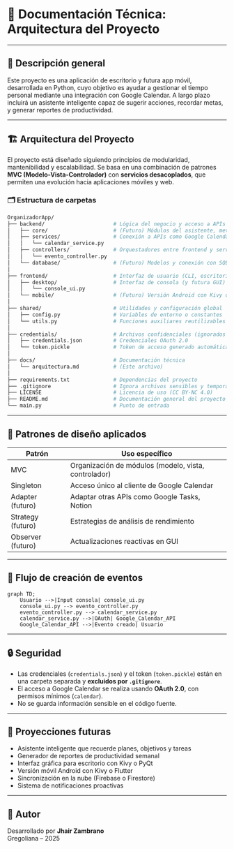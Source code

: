 
# 🧠 Documentación Técnica: Arquitectura del Proyecto

---

## 📝 Descripción general

Este proyecto es una aplicación de escritorio y futura app móvil, desarrollada en Python, cuyo objetivo es ayudar a gestionar el tiempo personal mediante una integración con Google Calendar. A largo plazo incluirá un asistente inteligente capaz de sugerir acciones, recordar metas, y generar reportes de productividad.

---

## 🏗️ Arquitectura del Proyecto

El proyecto está diseñado siguiendo principios de modularidad, mantenibilidad y escalabilidad. Se basa en una combinación de patrones **MVC (Modelo-Vista-Controlador)** con **servicios desacoplados**, que permiten una evolución hacia aplicaciones móviles y web.

### 🗂️ Estructura de carpetas

```graphql
OrganizadorApp/
├── backend/                      # Lógica del negocio y acceso a APIs externas
│   ├── core/                     # (Futuro) Módulos del asistente, metas, sugerencias
│   ├── services/                 # Conexión a APIs como Google Calendar
│   │   └── calendar_service.py
│   ├── controllers/              # Orquestadores entre frontend y servicios
│   │   └── evento_controller.py
│   └── database/                 # (Futuro) Modelos y conexión con SQLite o Firebase
│
├── frontend/                     # Interfaz de usuario (CLI, escritorio, móvil)
│   ├── desktop/                  # Interfaz de consola (y futura GUI)
│   │   └── console_ui.py
│   └── mobile/                   # (Futuro) Versión Android con Kivy o Flutter
│
├── shared/                       # Utilidades y configuración global
│   ├── config.py                 # Variables de entorno o constantes
│   └── utils.py                  # Funciones auxiliares reutilizables
│
├── credentials/                  # Archivos confidenciales (ignorados por git)
│   ├── credentials.json          # Credenciales OAuth 2.0
│   └── token.pickle              # Token de acceso generado automáticamente
│
├── docs/                         # Documentación técnica
│   └── arquitectura.md           # (Este archivo)
│
├── requirements.txt              # Dependencias del proyecto
├── .gitignore                    # Ignora archivos sensibles y temporales
├── LICENSE                       # Licencia de uso (CC BY-NC 4.0)
├── README.md                     # Documentación general del proyecto
└── main.py                       # Punto de entrada
```

---

## 🧩 Patrones de diseño aplicados

| Patrón           | Uso específico                              |
|------------------|----------------------------------------------|
| MVC              | Organización de módulos (modelo, vista, controlador) |
| Singleton        | Acceso único al cliente de Google Calendar   |
| Adapter (futuro) | Adaptar otras APIs como Google Tasks, Notion |
| Strategy (futuro)| Estrategias de análisis de rendimiento       |
| Observer (futuro)| Actualizaciones reactivas en GUI             |

---

## 🔄 Flujo de creación de eventos

```mermaid
graph TD;
    Usuario -->|Input consola| console_ui.py
    console_ui.py --> evento_controller.py
    evento_controller.py --> calendar_service.py
    calendar_service.py -->|OAuth| Google_Calendar_API
    Google_Calendar_API -->|Evento creado| Usuario
```

---

## 🔒 Seguridad

- Las credenciales (`credentials.json`) y el token (`token.pickle`) están en una carpeta separada y **excluidos por `.gitignore`**.
- El acceso a Google Calendar se realiza usando **OAuth 2.0**, con permisos mínimos (`calendar`).
- No se guarda información sensible en el código fuente.

---

## 🔮 Proyecciones futuras

- Asistente inteligente que recuerde planes, objetivos y tareas
- Generador de reportes de productividad semanal
- Interfaz gráfica para escritorio con Kivy o PyQt
- Versión móvil Android con Kivy o Flutter
- Sincronización en la nube (Firebase o Firestore)
- Sistema de notificaciones proactivas

---

## 👤 Autor

Desarrollado por **Jhair Zambrano**  
Gregoliana – 2025

